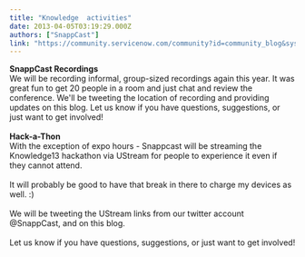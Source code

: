 ```yaml
---
title: "Knowledge  activities"
date: 2013-04-05T03:19:29.000Z
authors: ["SnappCast"]
link: "https://community.servicenow.com/community?id=community_blog&sys_id=0b4ea6addbd0dbc01dcaf3231f96190b"
---
```

<p><strong>SnappCast Recordings</strong><br />We will be recording informal, group-sized recordings again this year. It was great fun to get 20 people in a room and just chat and review the conference. We'll be tweeting the location of recording and providing updates on this blog. Let us know if you have questions, suggestions, or just want to get involved!<br /><br /><strong>Hack-a-Thon</strong><br />With the exception of expo hours - Snappcast will be streaming the Knowledge13 hackathon via UStream for people to experience it even if they cannot attend.<br /><br />It will probably be good to have that break in there to charge my devices as well. :)<br /><br />We will be tweeting the UStream links from our twitter account @SnappCast, and on this blog.<br /><br />Let us know if you have questions, suggestions, or just want to get involved!</p>